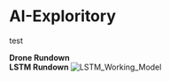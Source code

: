 # AI-Exploritory
test

**Drone Rundown**
<br>
**LSTM Rundown**
![LSTM_Working_Model](https://github.com/deepmistry96/AI-Exploritory/assets/69994818/7d2af323-3395-4922-9ccc-85f04d16c0a8)
